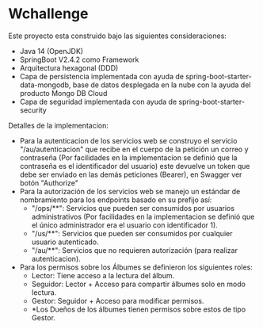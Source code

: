 # Wchallenge
Este proyecto esta construido bajo las siguientes consideraciones:
 - Java 14 (OpenJDK)
 - SpringBoot V2.4.2 como Framework
 - Arquitectura hexagonal (DDD)
 - Capa de persistencia implementada con ayuda de spring-boot-starter-data-mongodb, base de datos desplegada en la nube con la ayuda del producto Mongo DB Cloud
 - Capa de seguridad implementada con ayuda de spring-boot-starter-security

Detalles de la implementacion:

 - Para la autenticacion de los servicios web se construyo el servicio "/au/autenticacion" que recibe en el cuerpo de la petición un correo y contraseña (Por facilidades en la implementacion se definió que la contraseña es el identificador del usuario) este devuelve un token que debe ser enviado en las demás peticiones (Bearer), en Swagger ver botón "Authorize"
 - Para la autorización de los servicios web se manejo un estándar de nombramiento para los endpoints basado en su prefijo así:
	 - "/ops/**": Servicios que pueden ser consumidos por usuarios administrativos (Por facilidades en la implementacion se definió que el único administrador era el usuario con identificador 1).
	 - "/us/**": Servicios que pueden ser consumidos por cualquier usuario autenticado.
	- "/au/**": Servicios que no requieren autorización (para realizar autenticacion). 
- Para los permisos sobre los Álbumes se definieron los siguientes roles:
	- Lector: Tiene acceso a la lectura del álbum.
	- Seguidor: Lector + Acceso para compartir álbumes solo en modo lectura.
	- Gestor: Seguidor + Acceso para modificar permisos.
	- *Los Dueños de los álbumes tienen permisos sobre estos de tipo Gestor.
